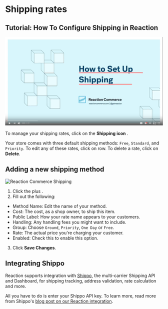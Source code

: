 # Shipping rates

## Tutorial: How To Configure Shipping in Reaction

[![Tutorial: How To Configure Shipping in Reaction](/assets/guide-shipping-video-screenshot.png)](https://www.youtube.com/watch?v=fiR_kV1GBdg)

To manage your shipping rates, click on the **Shipping icon** <i class="rui font-icon fa fa-truck"></i>.

Your store comes with three default shipping methods: `Free`, `Standard`, and `Priority`. To edit any of these rates, click on row. To delete a rate, click on **Delete**.

## Adding a new shipping method

![](/assets/admin-dashboard-shipping-2.png "Reaction Commerce Shipping")

1. Click the plus <i class="font-icon fa fa-plus"></i>.
2. Fill out the following:

- Method Name: Edit the name of your method.
- Cost: The cost, as a shop owner, to ship this item.
- Public Label: How your rate name appears to your customers.
- Handling: Any handling fees you might want to include.
- Group: Choose `Ground`, `Priority`, `One Day` or `Free`.
- Rate: The actual price you're charging your customer.
- Enabled: Check this to enable this option.

3.  Click **Save Changes**.

## Integrating Shippo

Reaction supports integration with [Shippo](https://goshippo.com/), the multi-carrier Shipping API and Dashboard, for shipping tracking, address validation, rate calculation and more.

All you have to do is enter your Shippo API key. To learn more, read more from Shippo's [blog post on our Reaction integration](https://goshippo.com/blog/how-reaction-commerce-built-shipping-using-shippo/).
